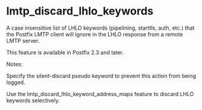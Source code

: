 # lmtp_discard_lhlo_keywords 

 A case insensitive list of LHLO keywords (pipelining, starttls,
auth, etc.) that the Postfix LMTP client will ignore in the LHLO
response
from a remote LMTP server. 

 This feature is available in Postfix 2.3 and later. 

 Notes: 



  Specify the silent-discard pseudo keyword to prevent
this action from being logged. 

  Use the lmtp_discard_lhlo_keyword_address_maps feature to
discard LHLO keywords selectively. 




